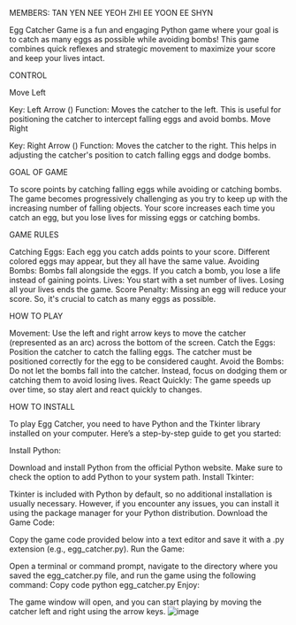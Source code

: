 MEMBERS:
TAN YEN NEE
YEOH ZHI EE
YOON EE SHYN


 Egg Catcher Game is a fun and engaging Python game where your goal is to catch as many eggs as possible while avoiding bombs! This game combines quick reflexes and strategic movement to maximize your score and keep your lives intact.

CONTROL

Move Left

Key: Left Arrow (<Left>)
Function: Moves the catcher to the left. This is useful for positioning the catcher to intercept falling eggs and avoid bombs.
Move Right

Key: Right Arrow (<Right>)
Function: Moves the catcher to the right. This helps in adjusting the catcher's position to catch falling eggs and dodge bombs.

GOAL OF GAME

To score points by catching falling eggs while avoiding or catching bombs. The game becomes progressively challenging as you try to keep up with the increasing number of falling objects. Your score increases each time you catch an egg, but you lose lives for missing eggs or catching bombs.

GAME RULES

Catching Eggs: Each egg you catch adds points to your score. Different colored eggs may appear, but they all have the same value.
Avoiding Bombs: Bombs fall alongside the eggs. If you catch a bomb, you lose a life instead of gaining points.
Lives: You start with a set number of lives. Losing all your lives ends the game.
Score Penalty: Missing an egg will reduce your score. So, it's crucial to catch as many eggs as possible.

HOW TO PLAY

Movement: Use the left and right arrow keys to move the catcher (represented as an arc) across the bottom of the screen.
Catch the Eggs: Position the catcher to catch the falling eggs. The catcher must be positioned correctly for the egg to be considered caught.
Avoid the Bombs: Do not let the bombs fall into the catcher. Instead, focus on dodging them or catching them to avoid losing lives.
React Quickly: The game speeds up over time, so stay alert and react quickly to changes.

HOW TO INSTALL

To play Egg Catcher, you need to have Python and the Tkinter library installed on your computer. Here’s a step-by-step guide to get you started:

Install Python:

Download and install Python from the official Python website. Make sure to check the option to add Python to your system path.
Install Tkinter:

Tkinter is included with Python by default, so no additional installation is usually necessary. However, if you encounter any issues, you can install it using the package manager for your Python distribution.
Download the Game Code:

Copy the game code provided below into a text editor and save it with a .py extension (e.g., egg_catcher.py).
Run the Game:

Open a terminal or command prompt, navigate to the directory where you saved the egg_catcher.py file, and run the game using the following command:
Copy code
python egg_catcher.py
Enjoy:

The game window will open, and you can start playing by moving the catcher left and right using the arrow keys.
![image](https://github.com/user-attachments/assets/3e1d84c0-fdd5-4eb4-8e8c-a8fe01fc4700)

